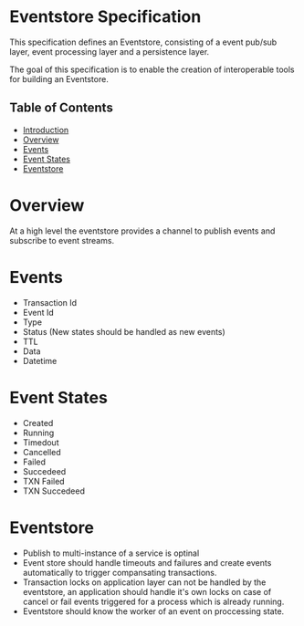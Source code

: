 # Eventstore Specification

This specification defines an Eventstore, consisting of a event pub/sub layer, event processing layer and a persistence layer.

The goal of this specification is to enable the creation of interoperable tools for building an Eventstore. 

## Table of Contents
- [Introduction](#eventstore-specification)
- [Overview](#overview)
- [Events](#events)
- [Event States](#event-states)
- [Eventstore](#eventstore)

# Overview
At a high level the eventstore provides a channel to publish events and subscribe to event streams.

# Events
- Transaction Id
- Event Id
- Type
- Status (New states should be handled as new events)
- TTL
- Data
- Datetime

# Event States
- Created
- Running
- Timedout
- Cancelled
- Failed
- Succedeed
- TXN Failed
- TXN Succedeed

# Eventstore
- Publish to multi-instance of a service is optinal
- Event store should handle timeouts and failures and create events automatically to trigger compansating transactions.
- Transaction locks on application layer can not be handled by the eventstore, an application should handle it's own locks on case of cancel or fail events triggered for a process which is already running.
- Eventstore should know the worker of an event on proccessing state.
